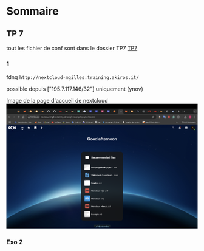 # Sommaire 



## TP 7


tout les fichier de conf sont dans le dossier TP7 [TP7](./tp7/)

### 1

fdnq `http://nextcloud-mgilles.training.akiros.it/`

possible depuis ["195.7.117.146/32"] uniquement (ynov)

Image de la page d'accueil de nextcloud 
![image](./ouije.png)

### Exo 2




